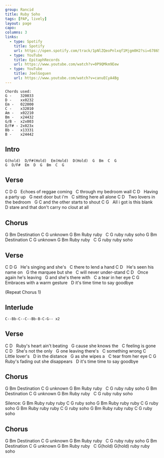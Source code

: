 ```yaml
---
group: Rancid
title: Ruby Soho
tags: [PAP, lively]
layout: page
capo: 
columns: 3
links: 
  - type: Spotify
    title: Spotify
    url: https://open.spotify.com/track/1pNlZQeoPnlxqf1Mjgm0H2?si=67865f973fec4876
  - type: YouTube
    title: EpitaphRecords
    url: https://www.youtube.com/watch?v=0P9QMkm9Eew
  - type: YouTube
    title: JoelGoguen
    url: https://www.youtube.com/watch?v=canuECyA4Bg
---
```


```chordpro
Chords used:
G -    320033
D -    xx0232
Em -   022000
C -    x32010
Am -   x02210
Bm -   x24432
G/B -  x2x003
D/F# - 2x023x
Bb -   x13331
B -    x24442
```

## Intro

```chordpro
G(hold)  D/F#(Hold)  Em(Hold)  D(Hold)  G  Bm  C  G
G  D/F#  Em  D  G  Bm  C  G
```

## Verse

C           D      G
&nbsp; Echoes of reggae coming
&nbsp;                  C
through my bedroom wall
C                D
&nbsp; Having a party up
&nbsp;             G
next door but i'm
&nbsp;                 C
sitting here all alone
C                   D
&nbsp; Two lovers in the bedroom
&nbsp;       G               C
and the other starts to shout
C                   G
&nbsp; All i got is this blank
&nbsp;     D
stare and that don't
carry no clout at all

## Chorus
G    Bm
Destination
C G
unknown
G    Bm
Ruby ruby
&nbsp;    C      G
ruby ruby soho
G    Bm
Destination
C G
unknown
G    Bm
Ruby ruby
&nbsp;    C      G
ruby ruby soho

## Verse
C             D    G
&nbsp; He's singing and she's
&nbsp;               C
there to lend a hand
C               D
&nbsp; He's seen his name on
&nbsp;               G
the marquee but she
&nbsp;               C
will never under-stand
C                 D
&nbsp; Once again he's leaving
&nbsp;   G
and she's there with
&nbsp;             C
a tear in her eye
C                 G
&nbsp; Embraces with a warm gesture
&nbsp;    D
it's time time to say goodbye

(Repeat Chorus 1)

## Interlude

```chordpro
C--Bb-C--C--Bb-B-C-G-- x2
```

## Verse
C                    D
&nbsp; Ruby's heart ain't beating
&nbsp;     G
cause she knows the
&nbsp;          C
feeling is gone
C               D
&nbsp; She's not the only
&nbsp;          G
one leaving there's
&nbsp;        C
something wrong
C
&nbsp; Little lover's
&nbsp;      D
in the distance
&nbsp;  G
as she wipes a
&nbsp;             C
tear from her eye
C               G
&nbsp; Ruby's fading out
she disappears
&nbsp;    D
it's time time
to say goodbye

## Chorus
G    Bm
Destination
C G
unknown
G    Bm
Ruby ruby
&nbsp;    C      G
ruby ruby soho
G    Bm
Destination
C G
unknown
G    Bm
Ruby ruby
&nbsp;    C      G
ruby ruby soho

Silence:
G    Bm
Ruby ruby ruby
C      G
ruby soho
G    Bm
Ruby ruby ruby
C      G
ruby soho
G    Bm
Ruby ruby ruby
C      G
ruby soho
G    Bm
Ruby ruby ruby
C      G
ruby soho

## Chorus
G    Bm
Destination
C G
unknown
G    Bm
Ruby ruby
&nbsp;    C      G
ruby ruby soho
G    Bm
Destination
C G
unknown
G    Bm
Ruby ruby
&nbsp;    C      G(hold) G(hold)
ruby ruby soho

